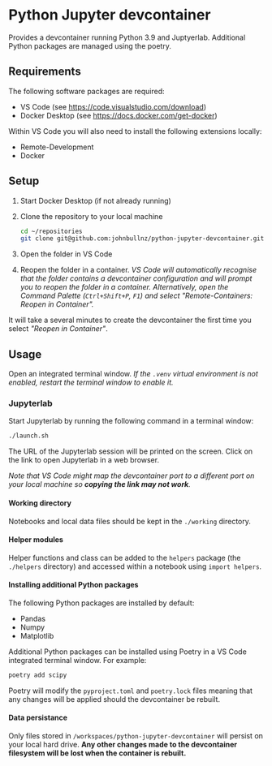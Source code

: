 # Python Jupyter devcontainer

Provides a devcontainer running Python 3.9 and Juptyerlab. Additional Python packages are managed using the poetry.

## Requirements

The following software packages are required:
- VS Code (see https://code.visualstudio.com/download)
- Docker Desktop (see https://docs.docker.com/get-docker)

Within VS Code you will also need to install the following extensions locally:
- Remote-Development
- Docker


## Setup

1. Start Docker Desktop (if not already running)
1. Clone the repository to your local machine

    ```bash
    cd ~/repositories
    git clone git@github.com:johnbullnz/python-jupyter-devcontainer.git
    ```

1. Open the folder in VS Code
1. Reopen the folder in a container. *VS Code will automatically recognise that the folder contains a devcontainer configuration and will prompt you to reopen the folder in a container. Alternatively, open the Command Palette (`Ctrl+Shift+P`, `F1`) and select "Remote-Containers: Reopen in Container".*

It will take a several minutes to create the devcontainer the first time you select *"Reopen in Container"*.


## Usage

Open an integrated terminal window. *If the `.venv` virtual environment is not enabled, restart the terminal window to enable it.*

### Jupyterlab

Start Jupyterlab by running the following command in a terminal window:

```bash
./launch.sh
```

The URL of the Jupyterlab session will be printed on the screen. Click on the link to open Jupyterlab in a web browser.

*Note that VS Code might map the devcontainer port to a different port on your local machine so **copying the link may not work**.*

#### Working directory

Notebooks and local data files should be kept in the `./working` directory.

#### Helper modules

Helper functions and class can be added to the `helpers` package (the `./helpers` directory) and accessed within a notebook using `import helpers`.

#### Installing additional Python packages

The following Python packages are installed by default:

- Pandas
- Numpy
- Matplotlib

Additional Python packages can be installed using Poetry in a VS Code integrated terminal window. For example:

```bash
poetry add scipy
```

Poetry will modify the `pyproject.toml` and `poetry.lock` files meaning that any changes will be applied should the devcontainer be rebuilt.

#### Data persistance

Only files stored in `/workspaces/python-jupyter-devcontainer` will persist on your local hard drive. **Any other changes made to the devcontainer filesystem will be lost when the container is rebuilt.**

